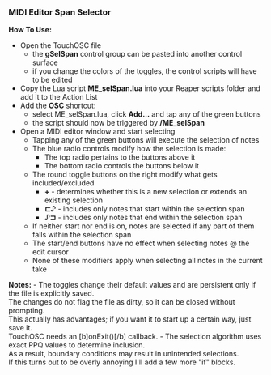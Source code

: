 ### MIDI Editor Span Selector
**How To Use:**  
- Open the TouchOSC file
	- the **gSelSpan** control group can be pasted into another control surface
	- if you change the colors of the toggles, the control scripts will have to be edited
- Copy the Lua script **ME_selSpan.lua** into your Reaper scripts folder and add it to the Action List
- Add the **OSC** shortcut:
	- select ME_selSpan.lua, click **Add...** and tap any of the green buttons
	- the script should now be triggered by **/ME_selSpan**
- Open a MIDI editor window and start selecting
	- Tapping any of the green buttons will execute the selection of notes
	- The blue radio controls modify how the selection is made:
		- The top radio pertains to the buttons above it
		- The bottom radio controls the buttons below it
	- The round toggle buttons on the right modify what gets included/excluded
		- **+** - determines whether this is a new selection or extends an existing selection
		- **⊏♪** - includes only notes that start within the selection span
		- **♪⊐** - includes only notes that end within the selection span
	- If neither start nor end is on, notes are selected if any part of them falls within the selection span
	- The start/end buttons have no effect when selecting notes @ the edit cursor
	- None of these modifiers apply when selecting all notes in the current take

**Notes:**
	- The toggles change their default values and are persistent only if the file is explicitly saved.  
		The changes do not flag the file as dirty, so it can be closed without prompting.  
		This actually has advantages; if you want it to start up a certain way, just save it.  
		TouchOSC needs an [b]onExit()[/b] callback.
	- The selection algorithm uses exact PPQ values to determine inclusion.  
		As a result, boundary conditions may result in unintended selections.  
		If this turns out to be overly annoying I'll add a few more "if" blocks.
